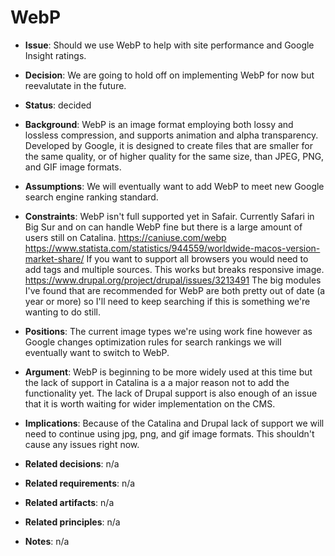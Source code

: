 # WebP

- **Issue**: Should we use WebP to help with site performance and Google Insight ratings.

- **Decision**: We are going to hold off on implementing WebP for now but reevalutate in the future.

- **Status**: decided

- **Background**: WebP is an image format employing both lossy and lossless compression, and supports animation and alpha transparency. Developed by Google, it is designed to create files that are smaller for the same quality, or of higher quality for the same size, than JPEG, PNG, and GIF image formats.

- **Assumptions**: We will eventually want to add WebP to meet new Google search engine ranking standard. 

- **Constraints**: WebP isn't full supported yet in Safair. Currently Safari in Big Sur and on can handle WebP fine but there is a large amount of users still on Catalina. https://caniuse.com/webp https://www.statista.com/statistics/944559/worldwide-macos-version-market-share/ If you want to support all browsers you would need to add <picture> tags and multiple sources. This works but breaks responsive image. https://www.drupal.org/project/drupal/issues/3213491 The big modules I've found that are recommended for WebP are both pretty out of date (a year or more) so I'll need to keep searching if this is something we're wanting to do still.

- **Positions**: The current image types we're using work fine however as Google changes optimization rules for search rankings we will eventually want to switch to WebP.

- **Argument**: WebP is beginning to be more widely used at this time but the lack of support in Catalina is a a major reason not to add the functionality yet. The lack of Drupal support is also enough of an issue that it is worth waiting for wider implementation on the CMS.

- **Implications**: Because of the Catalina and Drupal lack of support we will need to continue using jpg, png, and gif image formats. This shouldn't cause any issues right now.

- **Related decisions**: n/a

- **Related requirements**: n/a

- **Related artifacts**: n/a

- **Related principles**: n/a

- **Notes**: n/a
